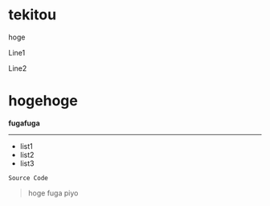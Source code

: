 # tekitou
hoge

Line1

Line2

# hogehoge

__fugafuga__

---

* list1
* list2
* list3

`Source Code`

> hoge fuga piyo
